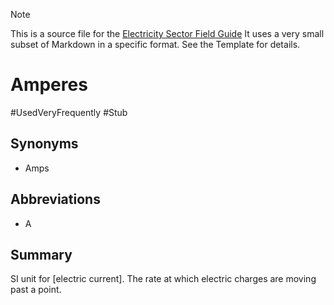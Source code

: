 > [!NOTE] 
> This is a source file for the [Electricity Sector Field Guide](https://grahamlea.github.io/Electricity-Sector-Field-Guide/)
> It uses a very small subset of Markdown in a specific format. See the Template for details.

# Amperes
#UsedVeryFrequently
#Stub

## Synonyms
- Amps

## Abbreviations
- A


## Summary

SI unit for [electric current]. The rate at which electric charges are moving past a point.

